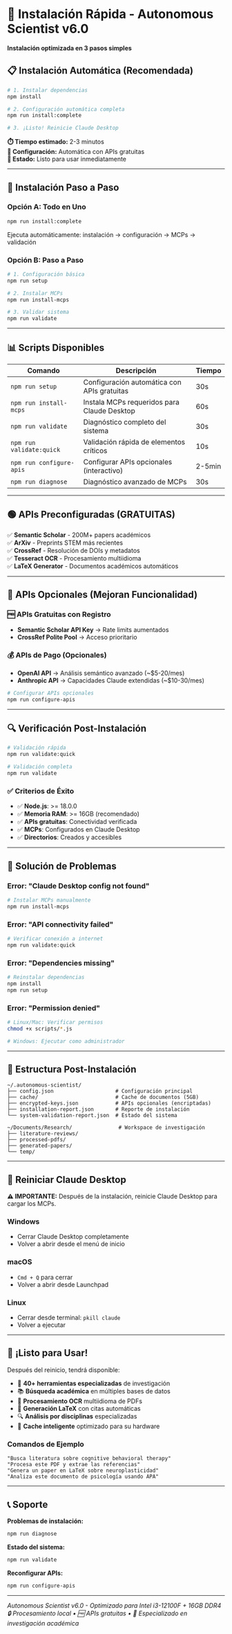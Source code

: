 # 🚀 Instalación Rápida - Autonomous Scientist v6.0

**Instalación optimizada en 3 pasos simples**

## 📋 Instalación Automática (Recomendada)

```bash
# 1. Instalar dependencias
npm install

# 2. Configuración automática completa
npm run install:complete

# 3. ¡Listo! Reinicie Claude Desktop
```

**⏱️ Tiempo estimado:** 2-3 minutos  
**🔧 Configuración:** Automática con APIs gratuitas  
**📱 Estado:** Listo para usar inmediatamente

---

## 🎯 Instalación Paso a Paso

### Opción A: Todo en Uno
```bash
npm run install:complete
```
Ejecuta automáticamente: instalación → configuración → MCPs → validación

### Opción B: Paso a Paso
```bash
# 1. Configuración básica
npm run setup

# 2. Instalar MCPs
npm run install-mcps  

# 3. Validar sistema
npm run validate
```

---

## 📊 Scripts Disponibles

| Comando | Descripción | Tiempo |
|---------|-------------|--------|
| `npm run setup` | Configuración automática con APIs gratuitas | 30s |
| `npm run install-mcps` | Instala MCPs requeridos para Claude Desktop | 60s |
| `npm run validate` | Diagnóstico completo del sistema | 30s |
| `npm run validate:quick` | Validación rápida de elementos críticos | 10s |
| `npm run configure-apis` | Configurar APIs opcionales (interactivo) | 2-5min |
| `npm run diagnose` | Diagnóstico avanzado de MCPs | 30s |

---

## 🟢 APIs Preconfiguradas (GRATUITAS)

✅ **Semantic Scholar** - 200M+ papers académicos  
✅ **ArXiv** - Preprints STEM más recientes  
✅ **CrossRef** - Resolución de DOIs y metadatos  
✅ **Tesseract OCR** - Procesamiento multiidioma  
✅ **LaTeX Generator** - Documentos académicos automáticos

---

## 🔐 APIs Opcionales (Mejoran Funcionalidad)

### 🆓 APIs Gratuitas con Registro
- **Semantic Scholar API Key** → Rate limits aumentados
- **CrossRef Polite Pool** → Acceso prioritario

### 💰 APIs de Pago (Opcionales)
- **OpenAI API** → Análisis semántico avanzado (~$5-20/mes)
- **Anthropic API** → Capacidades Claude extendidas (~$10-30/mes)

```bash
# Configurar APIs opcionales
npm run configure-apis
```

---

## 🔍 Verificación Post-Instalación

```bash
# Validación rápida
npm run validate:quick

# Validación completa
npm run validate
```

### ✅ Criterios de Éxito
- ✅ **Node.js**: >= 18.0.0
- ✅ **Memoria RAM**: >= 16GB (recomendado)
- ✅ **APIs gratuitas**: Conectividad verificada
- ✅ **MCPs**: Configurados en Claude Desktop
- ✅ **Directorios**: Creados y accesibles

---

## 🚨 Solución de Problemas

### Error: "Claude Desktop config not found"
```bash
# Instalar MCPs manualmente
npm run install-mcps
```

### Error: "API connectivity failed"
```bash
# Verificar conexión a internet
npm run validate:quick
```

### Error: "Dependencies missing"
```bash
# Reinstalar dependencias
npm install
npm run setup
```

### Error: "Permission denied"
```bash
# Linux/Mac: Verificar permisos
chmod +x scripts/*.js

# Windows: Ejecutar como administrador
```

---

## 📂 Estructura Post-Instalación

```
~/.autonomous-scientist/
├── config.json                    # Configuración principal
├── cache/                         # Cache de documentos (5GB)
├── encrypted-keys.json            # APIs opcionales (encriptadas)
├── installation-report.json       # Reporte de instalación
└── system-validation-report.json  # Estado del sistema

~/Documents/Research/               # Workspace de investigación
├── literature-reviews/
├── processed-pdfs/
├── generated-papers/
└── temp/
```

---

## 🔄 Reiniciar Claude Desktop

**⚠️ IMPORTANTE:** Después de la instalación, reinicie Claude Desktop para cargar los MCPs.

### Windows
- Cerrar Claude Desktop completamente
- Volver a abrir desde el menú de inicio

### macOS
- `Cmd + Q` para cerrar
- Volver a abrir desde Launchpad

### Linux
- Cerrar desde terminal: `pkill claude`
- Volver a ejecutar

---

## 🎉 ¡Listo para Usar!

Después del reinicio, tendrá disponible:

- 🧠 **40+ herramientas especializadas** de investigación
- 📚 **Búsqueda académica** en múltiples bases de datos
- 📄 **Procesamiento OCR** multiidioma de PDFs
- 📝 **Generación LaTeX** con citas automáticas
- 🔍 **Análisis por disciplinas** especializadas
- 💾 **Cache inteligente** optimizado para su hardware

### Comandos de Ejemplo

```
"Busca literatura sobre cognitive behavioral therapy"
"Procesa este PDF y extrae las referencias"  
"Genera un paper en LaTeX sobre neuroplasticidad"
"Analiza este documento de psicología usando APA"
```

---

## 📞 Soporte

**Problemas de instalación:**
```bash
npm run diagnose
```

**Estado del sistema:**
```bash
npm run validate
```

**Reconfigurar APIs:**
```bash
npm run configure-apis
```

---

*Autonomous Scientist v6.0 - Optimizado para Intel i3-12100F + 16GB DDR4*  
*🔒 Procesamiento local • 🆓 APIs gratuitas • 🎯 Especializado en investigación académica*
